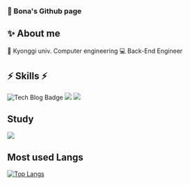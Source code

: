 
### 🐰 Bona's Github page 
## ✨ About me
🌈 Kyonggi univ. Computer engineering 
💻 Back-End Engineer

## ⚡ Skills ⚡ 
![Tech Blog Badge](http://img.shields.io/badge/-Tech%20blog-black?style=flat-square&logo=github&)
 <img src="https://img.shields.io/badge/springboot-6DB33F?style=flat-square&logo=springboot&logoColor=white"/>
 <img src="https://img.shields.io/badge/mysql-4479A1?style=flat-square&logo=mysql&logoColor=white"/>
 
## Study
 <img src="https://img.shields.io/badge/tistory-000000?style=flat-square&logo=tistory&logoColor=white"/>
 
## Most used Langs
 [![Top Langs](https://github-readme-stats.vercel.app/api/top-langs/?username=born-A&layout=compact)](https://github.com/born-A/github-readme-stats)
